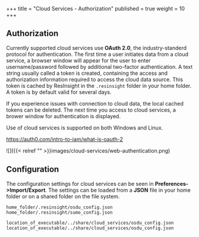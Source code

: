 +++
title = "Cloud Services - Authorization"
published = true
weight = 10
+++
 

## Authorization

Currently supported cloud services use **OAuth 2.0**, the industry-standerd protocol for authentication. The first time a user initiates data from a cloud service, a browser window will appear for the user to enter username/password followed by additional two-factor authentication. A text string usually called a token is created, containing the access and authorization information required to access the cloud data source. This token is cached by ResInsight in the `.resinsight` folder in your home folder. A token is by default valid for several days.

If you experience issues with connection to cloud data, the local cached tokens can be deleted. The next time you access to cloud services, a brower window for authentication is displayed.

Use of cloud services is supported on both Windows and Linux.

https://auth0.com/intro-to-iam/what-is-oauth-2


![]({{< relref "" >}}images/cloud-services/web-authentication.png)

## Configuration
The configuration settings for cloud services can be seen in **Preferences->Import/Export**. The settings can be loaded from a **JSON** file in your home folder or on a shared folder on the file system.

    home_folder/.resinsight/osdu_config.json
    home_folder/.resinsight/sumo_config.json

    location_of_executable/../share/cloud_services/osdu_config.json
    location_of_executable/../share/cloud_services/osdu_config.json
